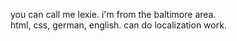 you can call me lexie. i'm from the baltimore area. <br>
html, css, german, english. can do localization work.

<!---
avplu/avplu is a ✨ special ✨ repository because its `README.md` (this file) appears on your GitHub profile.
You can click the Preview link to take a look at your changes.
--->
